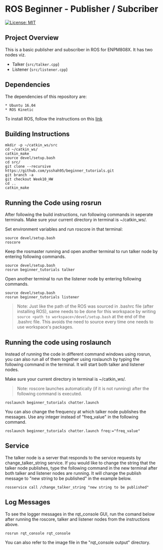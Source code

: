 # ROS Beginner - Publisher / Subcriber 
[![License: MIT](https://img.shields.io/badge/License-MIT-yellow.svg)](https://github.com/nr-parikh/beginner_tutorials/blob/master/LICENSE)

## Project Overview
This is a basic publisher and subscriber in ROS for ENPM808X. It has two nodes viz.
* Talker (`src/talker.cpp`)
* Listener (`src/listener.cpp`)

## Dependencies 
The dependencies of this repository are:
 ```
* Ubuntu 16.04
* ROS Kinetic
```

To install ROS, follow the instructions on this [link](http://wiki.ros.org/kinetic/Installation)

## Building Instructions
```
mkdir -p ~/catkin_ws/src
cd ~/catkin_ws/
catkin_make
source devel/setup.bash
cd src/
git clone --recursive https://github.com/ysshah95/beginner_tutorials.git
git branch -a
git checkout Week10_HW
cd ..
catkin_make
```

## Running the Code using rosrun
After following the build instructions, run following commands in seperate terminals. Make sure your current directory in terminal is ~/catkin_ws/.

Set environment variables and run roscore in that terminal: 
```
source devel/setup.bash
roscore
```

Keep the rosmaster running and open another terminal to run talker node by entering following commands.
```
source devel/setup.bash
rosrun beginner_tutorials talker
```

Open another terminal to run the listener node by entering following commands.
```
source devel/setup.bash
rosrun beginner_tutorials listener
```

>Note: Just like the path of the ROS was sourced in .bashrc file (after installing ROS), same needs to be done for this workspace by writing ```source <path to workspace>/devel/setup.bash``` at the end of the .bashrc file. This avoids the need to source every time one needs to use workspace's packages.

## Running the code using roslaunch
Instead of running the code in different command windows using rosrun, you can also run all of them together using roslaunch by typing the following command in the terminal. It will start both talker and listener nodes. 

Make sure your current directory in terminal is ~/catkin_ws/.

>Note: roscore launches automatically (if it is not running) after the following command is executed. 

```
roslaunch beginner_tutorials chatter.launch
```

You can also change the frequency at which talker node publishes the messages. Use any integer instead of "freq_value" in the following command.

```
roslaunch beginner_tutorials chatter.launch freq:="freq_value"
```

## Service
The talker node is a server that responds to the service requests by change_talker_string service. If you would like to change the string that the talker node publishes, type the following command in the new terminal after both talker and listener nodes are running. It will change the publish message to "new string to be published" in the example below. 

```
rosservice call /change_talker_string "new string to be published"
```

## Log Messages

To see the logger messages in the rqt_console GUI, run the comand below after running the roscore, talker and listener nodes from the instructions above.

```
rosrun rqt_console rqt_console
```
You can also refer to the image file in the "rqt_console output" directory. 

